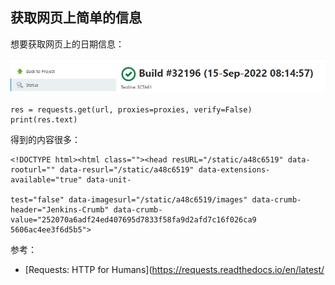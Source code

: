 ## 获取网页上简单的信息

想要获取网页上的日期信息：

![](./date_info.png)

```
res = requests.get(url, proxies=proxies, verify=False)
print(res.text)
```

得到的内容很多：

```
<!DOCTYPE html><html class=""><head resURL="/static/a48c6519" data-rooturl="" data-resurl="/static/a48c6519" data-extensions-available="true" data-unit-

test="false" data-imagesurl="/static/a48c6519/images" data-crumb-header="Jenkins-Crumb" data-crumb-value="252070a6adf24ed407695d7833f58fa9d2afd7c16f026ca9
5606ac4ee3f6d5b5">
```

参考：

- [Requests: HTTP for Humans](https://requests.readthedocs.io/en/latest/
